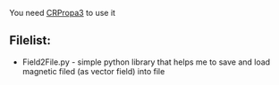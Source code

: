You need [CRPropa3](http://crpropa.github.io) to use it

## Filelist:

- Field2File.py - simple python library that helps me to save and load magnetic filed (as vector field) into file
